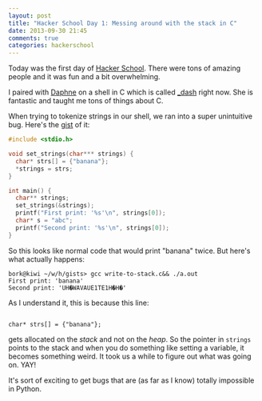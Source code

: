 ```yaml
---
layout: post
title: "Hacker School Day 1: Messing around with the stack in C"
date: 2013-09-30 21:45
comments: true
categories: hackerschool
---
```


Today was the first day of [Hacker School](http://hackerschool.com).
There were tons of amazing people and it was fun and a bit overwhelming.

I paired with [Daphne](https://github.com/lifeissweetgood) on a shell in
C which is called [_dash](https://github.com/lifeissweetgood/_dash)
right now. She is fantastic and taught me tons of things about C.

When trying to tokenize strings in our shell, we ran into a super
unintuitive bug.  Here's the [gist](https://gist.github.com/jvns/6772832) of it:

```c
#include <stdio.h>

void set_strings(char*** strings) {
  char* strs[] = {"banana"};
  *strings = strs;
}

int main() {
  char** strings;
  set_strings(&strings);
  printf("First print: '%s'\n", strings[0]);
  char* s = "abc";
  printf("Second print: '%s'\n", strings[0]);
}
```

So this looks like normal code that would print "banana" twice. But
here's what actually happens:

```text
bork@kiwi ~/w/h/gists> gcc write-to-stack.c&& ./a.out
First print: 'banana'
Second print: 'UH�WAVAUE1TE1H�H�'
```

As I understand it, this is because this line:

<code>
char* strs[] = {"banana"};
</code>

gets allocated on the *stack* and not on the *heap*. So the pointer in
`strings` points to the stack and when you do something like setting a
variable, it becomes something weird. It took us a while to figure out
what was going on. YAY!

It's sort of exciting to get bugs that are (as far as I know) totally
impossible in Python.

